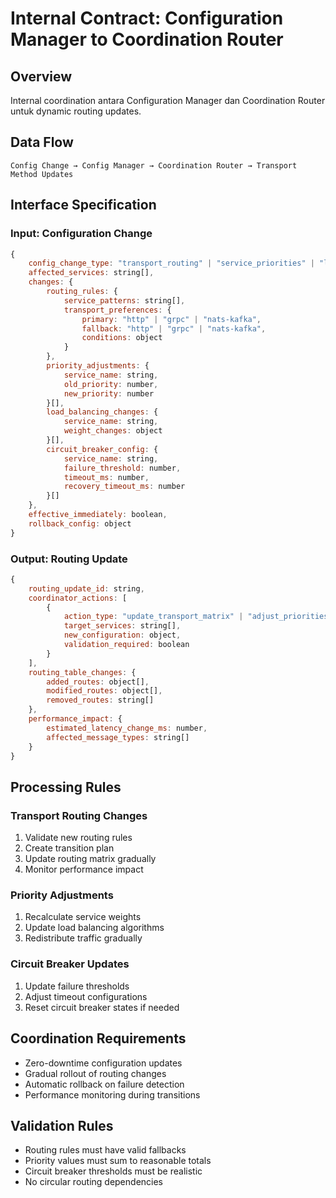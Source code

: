 # Internal Contract: Configuration Manager to Coordination Router

## Overview
Internal coordination antara Configuration Manager dan Coordination Router untuk dynamic routing updates.

## Data Flow
```
Config Change → Config Manager → Coordination Router → Transport Method Updates
```

## Interface Specification

### Input: Configuration Change
```javascript
{
    config_change_type: "transport_routing" | "service_priorities" | "load_balancing" | "circuit_breaker",
    affected_services: string[],
    changes: {
        routing_rules: {
            service_patterns: string[],
            transport_preferences: {
                primary: "http" | "grpc" | "nats-kafka",
                fallback: "http" | "grpc" | "nats-kafka",
                conditions: object
            }
        },
        priority_adjustments: {
            service_name: string,
            old_priority: number,
            new_priority: number
        }[],
        load_balancing_changes: {
            service_name: string,
            weight_changes: object
        }[],
        circuit_breaker_config: {
            service_name: string,
            failure_threshold: number,
            timeout_ms: number,
            recovery_timeout_ms: number
        }[]
    },
    effective_immediately: boolean,
    rollback_config: object
}
```

### Output: Routing Update
```javascript
{
    routing_update_id: string,
    coordinator_actions: [
        {
            action_type: "update_transport_matrix" | "adjust_priorities" | "reconfigure_circuit_breaker",
            target_services: string[],
            new_configuration: object,
            validation_required: boolean
        }
    ],
    routing_table_changes: {
        added_routes: object[],
        modified_routes: object[],
        removed_routes: string[]
    },
    performance_impact: {
        estimated_latency_change_ms: number,
        affected_message_types: string[]
    }
}
```

## Processing Rules

### Transport Routing Changes
1. Validate new routing rules
2. Create transition plan
3. Update routing matrix gradually
4. Monitor performance impact

### Priority Adjustments
1. Recalculate service weights
2. Update load balancing algorithms
3. Redistribute traffic gradually

### Circuit Breaker Updates
1. Update failure thresholds
2. Adjust timeout configurations
3. Reset circuit breaker states if needed

## Coordination Requirements
- Zero-downtime configuration updates
- Gradual rollout of routing changes
- Automatic rollback on failure detection
- Performance monitoring during transitions

## Validation Rules
- Routing rules must have valid fallbacks
- Priority values must sum to reasonable totals
- Circuit breaker thresholds must be realistic
- No circular routing dependencies